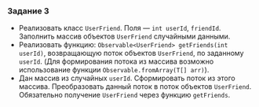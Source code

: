 ### Задание 3
- Реализовать класс `UserFriend`. Поля — `int userId`, `friendId`. Заполнить массив объектов `UserFriend` случайными данными.
- Реализовать функцию: `Observable<UserFriend> getFriends(int userId)`, возвращающую поток объектов `UserFriend`, по заданному `userId`. (Для формирования потока из массива возможно использование функции `Observable.fromArray(T[] arr)`).
- Дан массив из случайных `userId`. Сформировать поток из этого массива. Преобразовать данный поток в поток объектов `UserFriend`. Обязательно получение `UserFriend` через функцию `getFriends`.
